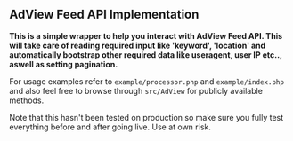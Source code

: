 ## AdView Feed API Implementation

**This is a simple wrapper to help you interact with AdView Feed API. This will take care of reading required input like 'keyword', 'location' and automatically bootstrap other required data like useragent, user IP etc.., aswell as setting pagination.**

For usage examples refer to `example/processor.php` and `example/index.php` and also feel free to browse through `src/AdView` for publicly available methods.

Note that this hasn't been tested on production so make sure you fully test everything before and after going live. Use at own risk.
